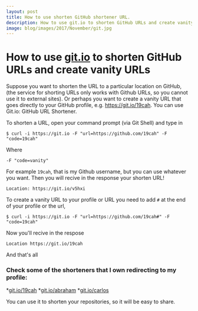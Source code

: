 ```yaml
---
layout: post
title: How to use shorten GitHub shortener URL.
description: How to use git.io to shorten GitHub URLs and create vanity URLs
image: blog/images/2017/November/git.jpg
---
```


 # How to use [git.io](https://git.io) to shorten GitHub URLs and create vanity URLs
 
 Suppose you want to shorten the URL to a particular location on GitHub, (the service for shorting URLs only works with Github URLs, so you cannot use it to external sites). Or perhaps you want to create a vanity URL that goes directly to your GitHub profile, e.g. https://git.io/19cah. You can use Git.io: GitHub URL Shortener.
 
 To shorten a URL, open your command prompt (via Git Shell) and type in
 
 ```
$ curl -i https://git.io -F "url=https://github.com/19cah" -F "code=19cah"
```
Where 
```
-F "code=vanity"
```
For example `19cah`, that is my Github username, but you can use whatever you want. 
Then you will recive in the response your shorten URL!
```
Location: https://git.io/v5hxi
```
To create a vanity URL to your profile or URL you need to add `#` at the end of your profile or the url,
```
$ curl -i https://git.io -F "url=https://github.com/19cah#" -F "code=19cah"
```
Now you'll recive in the respose
```
Location https://git.io/19cah
```
And that's all

### Check some of the shorteners that I own redirecting to my profile:

*[git.io/19cah](https://git.io/19cah)
*[git.io/abraham](https://git.io/abraham)
*[git.io/carlos](https://git.io/carlos)

You can use it to shorten your repositories, so it will be easy to share.
